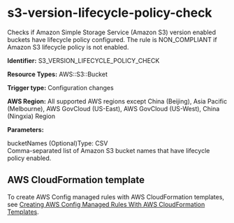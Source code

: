 # s3\-version\-lifecycle\-policy\-check<a name="s3-version-lifecycle-policy-check"></a>

Checks if Amazon Simple Storage Service \(Amazon S3\) version enabled buckets have lifecycle policy configured\. The rule is NON\_COMPLIANT if Amazon S3 lifecycle policy is not enabled\. 

**Identifier:** S3\_VERSION\_LIFECYCLE\_POLICY\_CHECK

**Resource Types:** AWS::S3::Bucket

**Trigger type:** Configuration changes

**AWS Region:** All supported AWS regions except China \(Beijing\), Asia Pacific \(Melbourne\), AWS GovCloud \(US\-East\), AWS GovCloud \(US\-West\), China \(Ningxia\) Region

**Parameters:**

bucketNames \(Optional\)Type: CSV  
Comma\-separated list of Amazon S3 bucket names that have lifecycle policy enabled\.

## AWS CloudFormation template<a name="w2aac12c33c15b9d553c17"></a>

To create AWS Config managed rules with AWS CloudFormation templates, see [Creating AWS Config Managed Rules With AWS CloudFormation Templates](aws-config-managed-rules-cloudformation-templates.md)\.